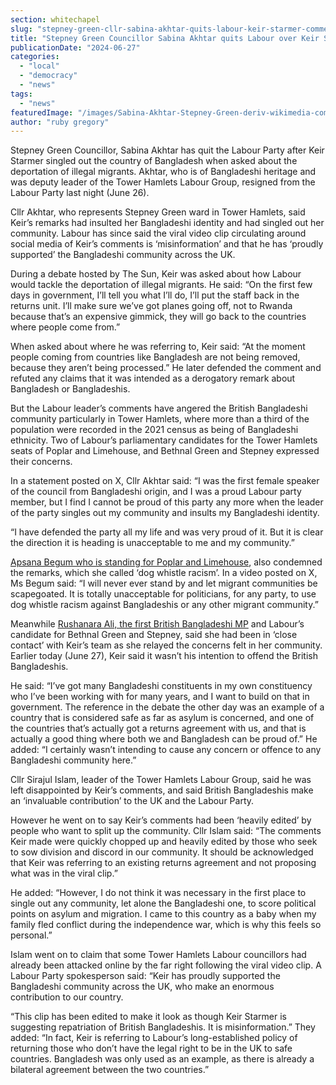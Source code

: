 ```yaml
---
section: whitechapel
slug: "stepney-green-cllr-sabina-akhtar-quits-labour-keir-starmer-comments-bangladesh-illegal-migrants"
title: "Stepney Green Councillor Sabina Akhtar quits Labour over Keir Starmer comment on Bangladesh and illegal migrants"
publicationDate: "2024-06-27"
categories: 
  - "local"
  - "democracy"
  - "news"
tags: 
  - "news"
featuredImage: "/images/Sabina-Akhtar-Stepney-Green-deriv-wikimedia-commons.jpg"
author: "ruby gregory"
---
```


Stepney Green Councillor, Sabina Akhtar has quit the Labour Party after Keir Starmer singled out the country of Bangladesh when asked about the deportation of illegal migrants. Akhtar, who is of Bangladeshi heritage and was deputy leader of the Tower Hamlets Labour Group, resigned from the Labour Party last night (June 26).

Cllr Akhtar, who represents Stepney Green ward in Tower Hamlets, said Keir’s remarks had insulted her Bangladeshi identity and had singled out her community. Labour has since said the viral video clip circulating around social media of Keir’s comments is ‘misinformation’ and that he has ‘proudly supported’ the Bangladeshi community across the UK.

During a debate hosted by The Sun, Keir was asked about how Labour would tackle the deportation of illegal migrants. He said: “On the first few days in government, I’ll tell you what I’ll do, I’ll put the staff back in the returns unit. I’ll make sure we’ve got planes going off, not to Rwanda because that’s an expensive gimmick, they will go back to the countries where people come from.”

When asked about where he was referring to, Keir said: “At the moment people coming from countries like Bangladesh are not being removed, because they aren’t being processed.” He later defended the comment and refuted any claims that it was intended as a derogatory remark about Bangladesh or Bangladeshis.

But the Labour leader’s comments have angered the British Bangladeshi community particularly in Tower Hamlets, where more than a third of the population were recorded in the 2021 census as being of Bangladeshi ethnicity. Two of Labour’s parliamentary candidates for the Tower Hamlets seats of Poplar and Limehouse, and Bethnal Green and Stepney expressed their concerns.

In a statement posted on X, Cllr Akhtar said: “I was the first female speaker of the council from Bangladeshi origin, and I was a proud Labour party member, but I find I cannot be proud of this party any more when the leader of the party singles out my community and insults my Bangladeshi identity.

“I have defended the party all my life and was very proud of it. But it is clear the direction it is heading is unacceptable to me and my community.”

[Apsana Begum who is standing for Poplar and Limehouse](https://poplarlondon.co.uk/apsana-begum-faces-complaints-mp-poplar-limehouse-labour/), also condemned the remarks, which she called ‘dog whistle racism’. In a video posted on X, Ms Begum said: “I will never ever stand by and let migrant communities be scapegoated. It is totally unacceptable for politicians, for any party, to use dog whistle racism against Bangladeshis or any other migrant community.”

Meanwhile [Rushanara Ali, the first British Bangladeshi MP](https://bethnalgreenlondon.co.uk/independent-ajmal-masroor-overthrow-labour-rushanara-ali-bethnal-green-stepney/) and Labour’s candidate for Bethnal Green and Stepney, said she had been in ‘close contact’ with Keir’s team as she relayed the concerns felt in her community. Earlier today (June 27), Keir said it wasn’t his intention to offend the British Bangladeshis.

He said: “I’ve got many Bangladeshi constituents in my own constituency who I’ve been working with for many years, and I want to build on that in government. The reference in the debate the other day was an example of a country that is considered safe as far as asylum is concerned, and one of the countries that’s actually got a returns agreement with us, and that is actually a good thing where both we and Bangladesh can be proud of.” He added: “I certainly wasn’t intending to cause any concern or offence to any Bangladeshi community here.”

Cllr Sirajul Islam, leader of the Tower Hamlets Labour Group, said he was left disappointed by Keir’s comments, and said British Bangladeshis make an ‘invaluable contribution’ to the UK and the Labour Party.

However he went on to say Keir’s comments had been ‘heavily edited’ by people who want to split up the community. Cllr Islam said: “The comments Keir made were quickly chopped up and heavily edited by those who seek to sow division and discord in our community. It should be acknowledged that Keir was referring to an existing returns agreement and not proposing what was in the viral clip.”

He added: “However, I do not think it was necessary in the first place to single out any community, let alone the Bangladeshi one, to score political points on asylum and migration. I came to this country as a baby when my family fled conflict during the independence war, which is why this feels so personal.”

Islam went on to claim that some Tower Hamlets Labour councillors had already been attacked online by the far right following the viral video clip. A Labour Party spokesperson said: “Keir has proudly supported the Bangladeshi community across the UK, who make an enormous contribution to our country.

“This clip has been edited to make it look as though Keir Starmer is suggesting repatriation of British Bangladeshis. It is misinformation.” They added: “In fact, Keir is referring to Labour’s long-established policy of returning those who don’t have the legal right to be in the UK to safe countries. Bangladesh was only used as an example, as there is already a bilateral agreement between the two countries.”
